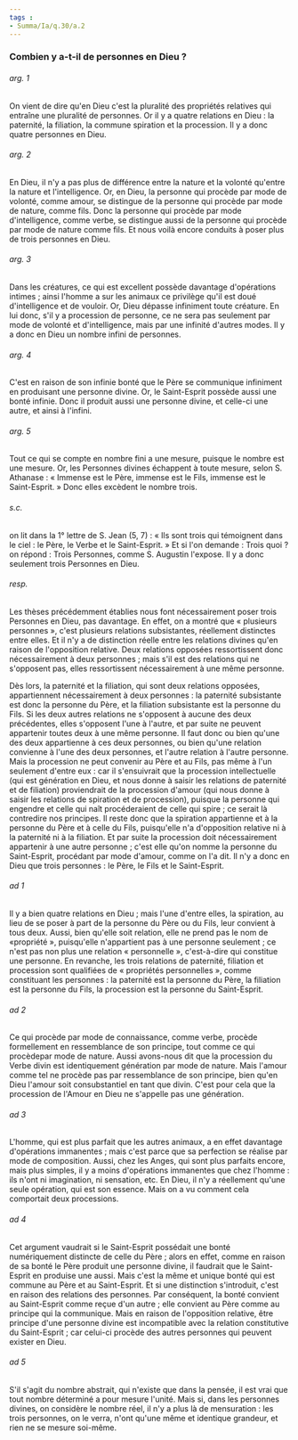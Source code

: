 ```yaml
---
tags : 
- Summa/Ia/q.30/a.2
---
```


### Combien y a-t-il de personnes en Dieu ?

###### arg. 1
On vient de dire qu'en Dieu c'est la pluralité des propriétés relatives qui entraîne une pluralité de personnes. Or il y a quatre relations en Dieu : la paternité, la filiation, la commune spiration et la procession. Il y a donc quatre personnes en Dieu. 

###### arg. 2
En Dieu, il n'y a pas plus de différence entre la nature et la volonté qu'entre la nature et l'intelligence. Or, en Dieu, la personne qui procède par mode de volonté, comme amour, se distingue de la personne qui procède par mode de nature, comme fils. Donc la personne qui procède par mode d'intelligence, comme verbe, se distingue aussi de la personne qui procède par mode de nature comme fils. Et nous voilà encore conduits à poser plus de trois personnes en Dieu. 

###### arg. 3
Dans les créatures, ce qui est excellent possède davantage d'opérations intimes ; ainsi l'homme a sur les animaux ce privilège qu'il est doué d'intelligence et de vouloir. Or, Dieu dépasse infiniment toute créature. En lui donc, s'il y a procession de personne, ce ne sera pas seulement par mode de volonté et d'intelligence, mais par une infinité d'autres modes. Il y a donc en Dieu un nombre infini de personnes. 

###### arg. 4
C'est en raison de son infinie bonté que le Père se communique infiniment en produisant une personne divine. Or, le Saint-Esprit possède aussi une bonté infinie. Donc il produit aussi une personne divine, et celle-ci une autre, et ainsi à l'infini. 

###### arg. 5
Tout ce qui se compte en nombre fini a une mesure, puisque le nombre est une mesure. Or, les Personnes divines échappent à toute mesure, selon S. Athanase : « Immense est le Père, immense est le Fils, immense est le Saint-Esprit. » Donc elles excèdent le nombre trois. 

###### s.c.
on lit dans la 1° lettre de S. Jean (5, 7) : « Ils sont trois qui témoignent dans le ciel : le Père, le Verbe et le Saint-Esprit. » Et si l'on demande : Trois quoi ? on répond : Trois Personnes, comme S. Augustin l'expose. Il y a donc seulement trois Personnes en Dieu. 

###### resp.
Les thèses précédemment établies nous font nécessairement poser trois Personnes en Dieu, pas davantage. En effet, on a montré que « plusieurs personnes », c'est plusieurs relations subsistantes, réellement distinctes entre elles. Et il n'y a de distinction réelle entre les relations divines qu'en raison de l'opposition relative. Deux relations opposées ressortissent donc nécessairement à deux personnes ; mais s'il est des relations qui ne s'opposent pas, elles ressortissent nécessairement à une même personne. 

Dès lors, la paternité et la filiation, qui sont deux relations opposées, appartiennent nécessairement à deux personnes : la paternité subsistante est donc la personne du Père, et la filiation subsistante est la personne du Fils. Si les deux autres relations ne s'opposent à aucune des deux précédentes, elles s'opposent l'une à l'autre, et par suite ne peuvent appartenir toutes deux à une même personne. Il faut donc ou bien qu'une des deux appartienne à ces deux personnes, ou bien qu'une relation convienne à l'une des deux personnes, et l'autre relation à l'autre personne. Mais la procession ne peut convenir au Père et au Fils, pas même à l'un seulement d'entre eux : car il s'ensuivrait que la procession intellectuelle (qui est génération en Dieu, et nous donne à saisir les relations de paternité et de filiation) proviendrait de la procession d'amour (qui nous donne à saisir les relations de spiration et de procession), puisque la personne qui engendre et celle qui naît procéderaient de celle qui spire ; ce serait là contredire nos principes. Il reste donc que la spiration appartienne et à la personne du Père et à celle du Fils, puisqu'elle n'a d'opposition relative ni à la paternité ni à la filiation. Et par suite la procession doit nécessairement appartenir à une autre personne ; c'est elle qu'on nomme la personne du Saint-Esprit, procédant par mode d'amour, comme on l'a dit. Il n'y a donc en Dieu que trois personnes : le Père, le Fils et le Saint-Esprit. 

###### ad 1
Il y a bien quatre relations en Dieu ; mais l'une d'entre elles, la spiration, au lieu de se poser à part de la personne du Père ou du Fils, leur convient à tous deux. Aussi, bien qu'elle soit relation, elle ne prend pas le nom de «propriété », puisqu'elle n'appartient pas à une personne seulement ; ce n'est pas non plus une relation « personnelle », c'est-à-dire qui constitue une personne. En revanche, les trois relations de paternité, filiation et procession sont qualifiées de « propriétés personnelles », comme constituant les personnes : la paternité est la personne du Père, la filiation est la personne du Fils, la procession est la personne du Saint-Esprit. 

###### ad 2
Ce qui procède par mode de connaissance, comme verbe, procède formellement en ressemblance de son principe, tout comme ce qui procèdepar mode de nature. Aussi avons-nous dit que la procession du Verbe divin est identiquement génération par mode de nature. Mais l'amour comme tel ne procède pas par ressemblance de son principe, bien qu'en Dieu l'amour soit consubstantiel en tant que divin. C'est pour cela que la procession de l'Amour en Dieu ne s'appelle pas une génération. 

###### ad 3
L'homme, qui est plus parfait que les autres animaux, a en effet davantage d'opérations immanentes ; mais c'est parce que sa perfection se réalise par mode de composition. Aussi, chez les Anges, qui sont plus parfaits encore, mais plus simples, il y a moins d'opérations immanentes que chez l'homme : ils n'ont ni imagination, ni sensation, etc. En Dieu, il n'y a réellement qu'une seule opération, qui est son essence. Mais on a vu comment cela comportait deux processions. 

###### ad 4
Cet argument vaudrait si le Saint-Esprit possédait une bonté numériquement distincte de celle du Père ; alors en effet, comme en raison de sa bonté le Père produit une personne divine, il faudrait que le Saint-Esprit en produise une aussi. Mais c'est la même et unique bonté qui est commune au Père et au Saint-Esprit. Et si une distinction s'introduit, c'est en raison des relations des personnes. Par conséquent, la bonté convient au Saint-Esprit comme reçue d'un autre ; elle convient au Père comme au principe qui la communique. Mais en raison de l'opposition relative, être principe d'une personne divine est incompatible avec la relation constitutive du Saint-Esprit ; car celui-ci procède des autres personnes qui peuvent exister en Dieu. 

###### ad 5
S'il s'agit du nombre abstrait, qui n'existe que dans la pensée, il est vrai que tout nombre déterminé a pour mesure l'unité. Mais si, dans les personnes divines, on considère le nombre réel, il n'y a plus là de mensuration : les trois personnes, on le verra, n'ont qu'une même et identique grandeur, et rien ne se mesure soi-même. 



